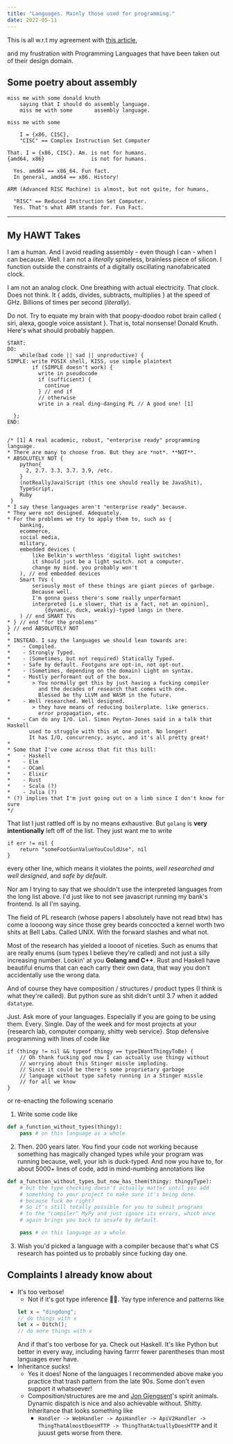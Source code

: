 ```yaml
---
title: "Languages. Mainly those used for programming."
date: 2022-05-11
---
```

This is all w.r.t my agreement with [this article](http://www.leancrew.com/all-this/2011/12/more-shell-less-egg/), 

and my frustration with Programming Languages that have been taken out of their design domain. 

## Some poetry about assembly
```
miss me with some donald knuth
    saying that I should do assembly language.
    miss me with some       assembly language.

miss me with some

    I = {x86, CISC},
    "CISC" == Complex Instruction Set Computer

That. I = {x86, CISC}. Am. is not for humans.
{amd64, x86}               is not for humans.

  Yes. amd64 == x86_64. Fun fact.
  In general, amd64 == x86. History!

ARM (Advanced RISC Machine) is almost, but not quite, for humans,

  "RISC" == Reduced Instruction Set Computer.
  Yes. That's what ARM stands for. Fun Fact.
```

---

## My HAWT Takes

I am a human. And I avoid reading assembly - even though I can - when I can because. Well. 
I am not a *literally* spineless, brainless piece of silicon.
I function outside the constraints of a digitally oscillating nanofabricated clock.

I am not an analog clock. One breathing with actual electricity. That clock. Does not think.
It { adds, divides, subtracts, multiplies } at the speed of GHz.
Billions of times per second (*literally*).

  Do not. Try to equate my brain with that poopy-doodoo robot brain called
{ siri, alexa, google voice assistant }. That is, total nonsense! Donald Knuth.
Here's what should probably happen.

```
START:
DO:
    while(bad code || sad || unproductive) {
SIMPLE: write POSIX shell, KISS, use simple plaintext
        if (SIMPLE doesn't work) {
          write in pseudocode
          if (sufficient) {
            continue
          } // end if
          // otherwise
          write in a real ding-danging PL // A good one! [1]

  };
END:


/* [1] A real academic, robust, "enterprise ready" programming language.
* There are many to choose from. But they are *not*. **NOT**.
* ABSOLUTELY NOT { 
    python{
      2, 2.7. 3.3, 3.7. 3.9, /etc.
    }
    (notReallyJava)Script (this one should really be JavaShit),
    TypeScript,
    Ruby
 }
* I say these languages aren't "enterprise ready" because.
* They were not designed. Adequately.
* For the problems we try to apply them to, such as {
    banking,
    ecommerce,
    social media,
    military,
    embedded devices (
        like Belkin's worthless 'digital light switches!
        it should just be a light switch. not a computer.
        change my mind. you probably won't
    ), // end embedded devices
    Smart TVs (
        seriously most of these things are giant pieces of garbage.
        Because well. 
        I'm gonna guess there's some really unperformant
        interpreted [i.e slower, that is a fact, not an opinion],
            {dynamic, duck, weakly}-typed langs in there.
    ) // end SMART TVs
* } // end "for the problems"
} // end ABSOLUTELY NOT
* 
* INSTEAD. I say the languages we should lean towards are:
*    - Compiled.
*    - Strongly Typed.
*    - (Sometimes, but not required) Statically Typed.
*    - Safe by default. Footguns are opt-in, not opt-out.
*    - (Sometimes, depending on the domain) Light on syntax.
*    - Mostly performant out of the box.
*       > You normally get this by just having a fucking compiler
          and the decades of research that comes with one.
          Blessed be thy LLVM and WASM in the future.
*    - Well researched. Well designed.
        > they have means of reducing boilerplate. like generics.
          error propagation, etc.
*    - Can do any I/O. Lol. Simon Peyton-Jones said in a talk that Haskell
       used to struggle with this at one point. No longer!
       It has I/O, concurrency, async, and it's all pretty great!
*
* Some that I've come across that fit this bill:
*    - Haskell
*    - Elm
*    - OCaml
*    - Elixir 
*    - Rust
*    - Scala (?)
*    - Julia (?)
* (?) implies that I'm just going out on a limb since I don't know for sure
*/
```

That list I just rattled off is by no means exhaustive. But `golang` is **very intentionally** left off of the list.
They just want me to write
```golang
if err != nil {
    return "someFootGunValueYouCouldUse", nil
}
```
every other line, which means it violates the points, _well researched and well designed_, and _safe by default_.

Nor am I trying to say that we shouldn't use the interpreted languages from the long list above. I'd just like to not see javascript running my bank's frontend. Is all I'm saying.

The field of PL research (whose papers I absolutely have not read btw) has come a loooong way since those grey beards concocted a kernel worth two shits at Bell Labs. Called UNIX. With the forward slashes and what not. 

Most of the research has yielded a loooot of niceties. Such as enums that are really enums (sum types I believe they're called) and not just a silly increasing number. Lookin' at you **Golang and C++**. Rust and Haskell have beautiful enums that can each carry their own data, that way you don't accidentally use the wrong data.

And of course they have composition / structures / product types (I think is what they're called). But python sure as shit didn't until 3.7 when it added `datatype`.

Just. Ask more of your languages. Especially if you are going to be using them. Every. Single. Day of the week and for most projects at your {research lab, computer company, shitty web service}. Stop defensive programming with lines of code like

```
if (thingy != nil && typeof thingy == typeIWantThingyToBe) {
    // Oh thank fucking god now I can actually use thingy without
    // worrying about this Stinger missle imploding.
    // Since it could be there's some proprietary garbage
    // language without type safety running in a Stinger missle
    // for all we know
}
```

or re-enacting the following scenario

1. Write some code like
```python
def a_function_without_types(thingy):
    pass # on this language as a whole
```
2. Then. 200 years later. You find your code not working because something has
magically changed types while your program was running because, well, your ish is duck-typed.
And now you have to, for about 5000+ lines of code, add in mind-numbing annotations like
```python
def a_function_without_types_but_now_has_them(thingy: thingyType):
    # but the type checking doesn't actually matter until you add
    # something to your project to make sure it's being done.
    # because fuck me right?
    # So it's still totally possible for you to submit programs
    # to the "compiler" MyPy and just ignore its errors, which once
    # again brings you back to unsafe by default.

    pass # on this language as a whole
```
3. Wish you'd picked a language with a compiler because that's what CS
research has pointed us to probably since fucking day one.

## Complaints I already know about

* It's too verbose!
    - Not if it's got type inference 👍🏼. Yay type inference and patterns like
    ```rust
    let x = "dingdong";
    // do things with x
    let x = Ditch();
    // do more things with x
    ```
    And if that's too verbose for ya. Check out Haskell. It's like Python but better in every way, including having farrrr fewer parentheses than most languages ever have.
* Inheritance sucks!
    - Yes it does! None of the languages I recommended above make you practice that
    trash pattern from the late 90s. Some don't even support it whatsoever!
    - Composition/structures are me and [Jon Gjengsent](https://rust-for-rustaceans.com/)'s spirit animals.
    Dynamic dispatch is nice and also achievable without. Shitty. Inheritance that looks something like
      - `Handler -> WebHandler -> ApiHandler -> ApiV2Handler -> ThingThatAlmostDoesHTTP -> ThingThatActuallyDoesHTTP`
    and it juuust gets worse from there.
